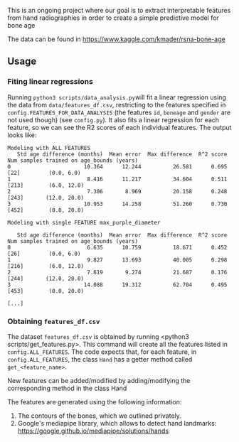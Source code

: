 This is an ongoing project where our goal is to extract interpretable features from hand radiographies in order to create a simple predictive model for bone age

The data can be found in <https://www.kaggle.com/kmader/rsna-bone-age>

## Usage

### Fiting linear regressions
Running `python3 scripts/data_analysis.py`will fit a linear regression using the data from `data/features_df.csv`, restricting to the features specified in `config.FEATURES_FOR_DATA_ANALYSIS` (the features `id`, `boneage` and `gender` are not used though) (see `config.py`). It also fits a linear regression for each feature, so we can see the R2 scores of each individual features. The output looks like:

    Modeling with ALL FEATURES
       Std age difference (months)  Mean error  Max difference  R^2 score Num samples trained on age_bounds (years)
    0                       10.364      12.244          26.581      0.695                   [22]         (0.0, 6.0)
    1                        8.416      11.217          34.604      0.511                  [213]        (6.0, 12.0)
    2                        7.306       8.969          20.158      0.248                  [243]       (12.0, 20.0)
    3                       10.953      14.258          51.260      0.730                  [452]        (0.0, 20.0)
    
    Modeling with single FEATURE max_purple_diameter
    
       Std age difference (months)  Mean error  Max difference  R^2 score Num samples trained on age_bounds (years)
    0                        6.635      10.759          18.671      0.452                   [26]         (0.0, 6.0)
    1                        9.827      13.693          40.005      0.298                  [216]        (6.0, 12.0)
    2                        7.619       9.274          21.687      0.176                  [244]       (12.0, 20.0)
    3                       14.088      19.312          62.704      0.495                  [453]        (0.0, 20.0)
    
    [...]

### Obtaining `features_df.csv`

The dataset `features_df.csv` is obtained by running <python3 scripts/get_features.py>. This command will create all the features listed in `config.ALL_FEATURES`. The code expects that, for each feature, in `config.ALL_FEATURES`, the class `Hand` has a getter method called `get_<feature_name>`.

New features can be added/modified by adding/modifying the corresponding method in the class Hand

The features are generated using the following information:
1. The contours of the bones, which we outlined privately.
2. Google's mediapipe library, which allows to detect hand landmarks: <https://google.github.io/mediapipe/solutions/hands>


